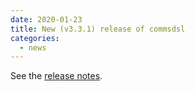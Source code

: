 ```yaml
---
date: 2020-01-23
title: New (v3.3.1) release of commsdsl
categories:
  - news
---
```

See the [release notes](https://github.com/commschamp/commsdsl/releases/tag/v3.3.1).


